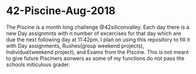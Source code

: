 # 42-Piscine-Aug-2018

The Piscine is a month long challenge @42siliconvalley. Each day there is a new Day assignmnts with n number of excercises for that day which are due the next following day at 11:42pm. I plan on using this repository to fill it with Day assignments, Rushes(group weekend projects), Individual(weekend project), and Exams from the Piscine. This is not meant to give future Pisciners asnwers as some of my functions do not pass the schools miticulous grader.
